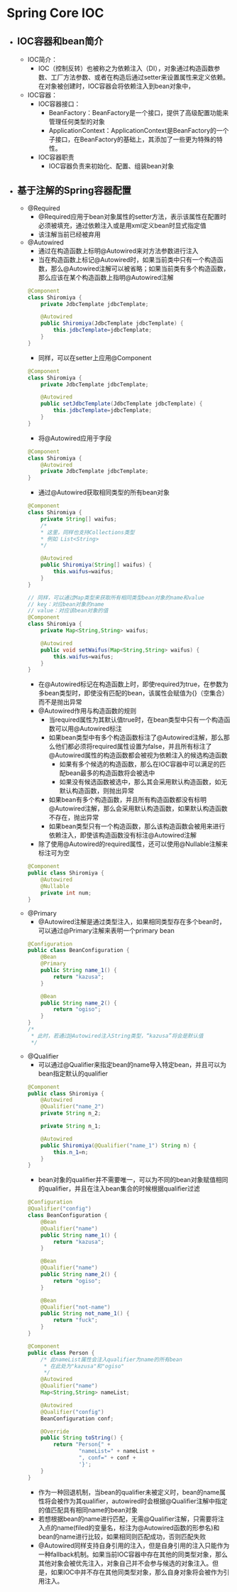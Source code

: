 # Spring Core IOC
- ## IOC容器和bean简介
  - IOC简介：
    - IOC（控制反转）也被称之为依赖注入（DI），对象通过构造函数参数、工厂方法参数、或者在构造后通过setter来设置属性来定义依赖。在对象被创建时，IOC容器会将依赖注入到bean对象中，
  - IOC容器：
    - IOC容器接口：
      - BeanFactory：BeanFactory是一个接口，提供了高级配置功能来管理任何类型的对象
      - ApplicationContext：ApplicationContext是BeanFactory的一个子接口，在BeanFactory的基础上，其添加了一些更为特殊的特性。
    - IOC容器职责
      - IOC容器负责来初始化、配置、组装bean对象
- ## 基于注解的Spring容器配置
  - @Required
    - @Required应用于bean对象属性的setter方法，表示该属性在配置时必须被填充，通过依赖注入或是用xml定义bean时显式指定值
    - 该注解当前已经被弃用
  - @Autowired
    - 通过在构造函数上标明@Autowired来对方法参数进行注入
    - 当在构造函数上标记@Autowired时，如果当前类中只有一个构造函数，那么@Autowired注解可以被省略；如果当前类有多个构造函数，那么应该在某个构造函数上指明@Autowired注解
    ```java
    @Component
    class Shiromiya {
        private JdbcTemplate jdbcTemplate;

        @Autowired
        public Shiromiya(JdbcTemplate jdbcTemplate) {
            this.jdbcTemplate=jdbcTemplate;
        }
    }
    ```
    - 同样，可以在setter上应用@Component
    ```java
    @Component
    class Shiromiya {
        private JdbcTemplate jdbcTemplate;

        @Autowired
        public setJdbcTemplate(JdbcTemplate jdbcTemplate) {
            this.jdbcTemplate=jdbcTemplate;
        }
    }
    ```
    - 将@Autowired应用于字段
    ```java
    @Component
    class Shiromiya {
        @Autowired
        private JdbcTemplate jdbcTemplate;
    }
    ```
    - 通过@Autowired获取相同类型的所有bean对象
    ```java
    @Component
    class Shiromiya {
        private String[] waifus;
        /*
        * 这里，同样也支持Collections类型
        * 例如 List<String>
        */ 

        @Autowired
        public Shiromiya(String[] waifus) {
            this.waifus=waifus;
        }
    }

    // 同样，可以通过Map类型来获取所有相同类型bean对象的name和value
    // key：对应bean对象的name
    // value：对应该bean对象的值
    @Component
    class Shiromiya {
        private Map<String,String> waifus;

        @Autowired
        public void setWaifus(Map<String,String> waifus) {
            this.waifus=waifus;
        }
    }
    ```
    - 在@Autowired标记在构造函数上时，即使required为true，在参数为多bean类型时，即使没有匹配的bean，该属性会赋值为{}（空集合）而不是抛出异常
    - @Autowired作用与构造函数的规则
      - 当required属性为其默认值true时，在bean类型中只有一个构造函数可以用@Autowired标注
      - 如果bean类型中有多个构造函数标注了@Autowired注解，那么那么他们都必须将required属性设置为false，并且所有标注了@Autowired属性的构造函数都会被视为依赖注入的候选构造函数
        - 如果有多个候选的构造函数，那么在IOC容器中可以满足的匹配bean最多的构造函数将会被选中
        - 如果没有候选函数被选中，那么其会采用默认构造函数，如无默认构造函数，则抛出异常
      - 如果bean有多个构造函数，并且所有构造函数都没有标明@Autowired注解，那么会采用默认构造函数，如果默认构造函数不存在，抛出异常
      - 如果bean类型只有一个构造函数，那么该构造函数会被用来进行依赖注入，即使该构造函数没有标注@Autowired注解
    - 除了使用@Autowired的required属性，还可以使用@Nullable注解来标注可为空
    ```java
    @Component
    public class Shiromiya {
        @Autowired
        @Nullable
        private int num;
    }
    ```
  - @Primary
    - @Autowired注解是通过类型注入，如果相同类型存在多个bean时，可以通过@Primary注解来表明一个primary bean
    ```java
    @Configuration
    public class BeanConfiguration {
        @Bean
        @Primary
        public String name_1() {
            return "kazusa";
        }

        @Bean
        public String name_2() {
            return "ogiso";
        }
    }
    /*
     * 此时，若通过@Autowired注入String类型，“kazusa”将会是默认值
     */ 
    ```
  - @Qualifier
    - 可以通过@Qualifier来指定bean的name导入特定bean，并且可以为bean指定默认的qualifier
    ```java
    @Component
    public class Shiromiya {
        @Autowired
        @Qualifier("name_2")
        private String n_2;

        private String n_1;

        @Autowired
        public Shiromiya(@Qualifier("name_1") String n) {
            this.n_1=n;
        }
    }
    ```
    - bean对象的qualifier并不需要唯一，可以为不同的bean对象赋值相同的qualifier，并且在注入bean集合的时候根据qualifier过滤
    ```java
    @Configuration
    @Qualifier("config")
    class BeanConfiguration {
        @Bean
        @Qualifier("name")
        public String name_1() {
            return "kazusa";
        }

        @Bean
        @Qualifier("name")
        public String name_2() {
            return "ogiso";
        }

        @Bean
        @Qualifier("not-name")
        public String not_name_1() {
            return "fuck";
        }
    }

    @Component
    public class Person {
        /* 此nameList属性会注入qualifier为name的所有bean
         * 在此处为"kazusa"和"ogiso" 
         */ 
        @Autowired
        @Qualifier("name")
        Map<String,String> nameList;

        @Autowired
        @Qualifier("config")
        BeanConfiguration conf;

        @Override
        public String toString() {
            return "Person{" +
                    "nameList=" + nameList +
                    ", conf=" + conf +
                    '}';
        }
    }
    ```
    - 作为一种回退机制，当bean的qualifier未被定义时，bean的name属性将会被作为其qualifier，autowired时会根据@Qualifier注解中指定的值匹配具有相同name的bean对象
    - 若想根据bean的name进行匹配，无需@Qualifier注解，只需要将注入点的name(filed的变量名，标注为@Autowired函数的形参名)和bean的name进行比较，如果相同则匹配成功，否则匹配失败
    - @Autowired同样支持自身引用的注入，但是自身引用的注入只能作为一种fallback机制。如果当前IOC容器中存在其他的同类型对象，那么其他对象会被优先注入，对象自己并不会参与候选的对象注入。但是，如果IOC中并不存在其他同类型对象，那么自身对象将会被作为引用注入。